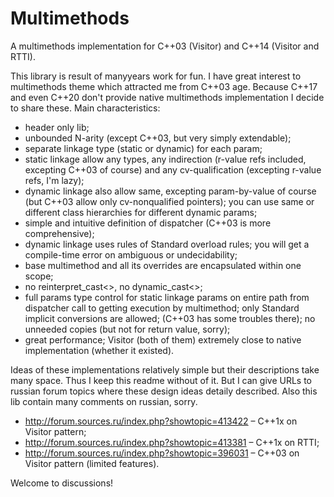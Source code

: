# Multimethods
A multimethods implementation for C++03 (Visitor) and C++14 (Visitor and RTTI).

This library is result of manyyears work for fun. I have great interest to multimethods theme which attracted me from C++03 age. Because C++17 and even C++20 don't provide native multimethods implementation I decide to share these.
Main characteristics:
- header only lib;
- unbounded N-arity (except C++03, but very simply extendable);
- separate linkage type (static or dynamic) for each param;
- static linkage allow any types, any indirection (r-value refs included, excepting C++03 of course) and any cv-qualification (excepting r-value refs, I'm lazy);
- dynamic linkage also allow same, excepting param-by-value of course (but C++03 allow only cv-nonqualified pointers); you can use same or different class hierarchies for different dynamic params;
- simple and intuitive definition of dispatcher (C++03 is more comprehensive);
- dynamic linkage uses rules of Standard overload rules; you will get a compile-time error on ambiguous or undecidability;
- base multimethod and all its overrides are encapsulated within one scope;
- no reinterpret_cast<>, no dynamic_cast<>;
- full params type control for static linkage params on entire path from dispatcher call to getting execution by multimethod; only Standard implicit conversions are allowed; (C++03 has some troubles there); no unneeded copies (but not for return value, sorry);
- great performance; Visitor (both of them) extremely close to native implementation (whether it existed).

Ideas of these implementations relatively simple but their descriptions take many space. Thus I keep this readme without of it. But I can give URLs to russian forum topics where these design ideas detaily described. Also this lib contain many comments on russian, sorry.
- http://forum.sources.ru/index.php?showtopic=413422 – C++1x on Visitor pattern;  
- http://forum.sources.ru/index.php?showtopic=413381 – C++1x on RTTI;
- http://forum.sources.ru/index.php?showtopic=396031 – C++03 on Visitor pattern (limited features).

Welcome to discussions!
